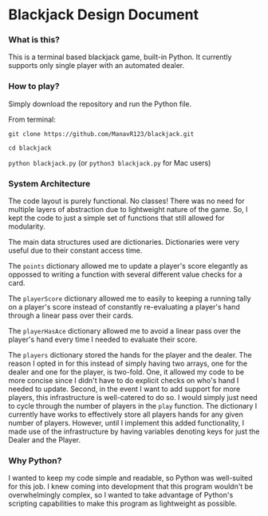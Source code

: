 # Blackjack Design Document

### What is this?
This is a terminal based blackjack game, built-in Python. It currently supports only single player with an automated dealer.

### How to play?
Simply download the repository and run the Python file.

From terminal:

`git clone https://github.com/ManavR123/blackjack.git` 

`cd blackjack`

`python blackjack.py` (or `python3 blackjack.py` for Mac users)

### System Architecture
The code layout is purely functional. No classes! There was no need for multiple layers of abstraction due to lightweight nature of the game. So, I kept the code to just a simple set of functions that still allowed for modularity.

The main data structures used are dictionaries. Dictionaries were very useful due to their constant access time.

The `points` dictionary allowed me to update a player's score elegantly as oppossed to writing a function with several different value checks for a card.

The `playerScore` dictionary allowed me to easily to keeping a running tally on a player's score instead of constantly re-evaluating a player's hand through a linear pass over their cards.

The `playerHasAce` dictionary allowed me to avoid a linear pass over the player's hand every time I needed to evaluate their score.

The `players` dictionary stored the hands for the player and the dealer. The reason I opted in for this instead of simply having two arrays, one for the dealer and one for the player, is two-fold. One, it allowed my code to be more concise since I didn't have to do explicit checks on who's hand I needed to update. Second, in the event I want to add support for more players, this infrastructure is well-catered to do so. I would simply just need to cycle through the number of players in the `play` function. The dictionary I currently have works to effectively store all players hands for any given number of players. However, until I implement this added functionality, I made use of the infrastructure by having variables denoting keys for just the Dealer and the Player.

### Why Python?
I wanted to keep my code simple and readable, so Python was well-suited for this job. I knew coming into development that this program wouldn't be overwhelmingly complex, so I wanted to take advantage of Python's scripting capabilities to make this program as lightweight as possible.